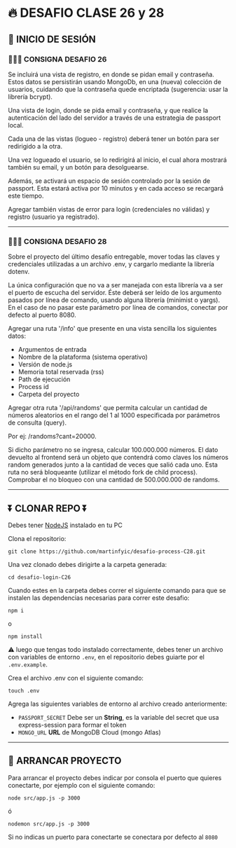 # 🔥 DESAFIO CLASE 26 y 28

## 📲 INICIO DE SESIÓN

### 👨🏻‍💻 CONSIGNA DESAFIO 26

Se incluirá una vista de registro, en donde se pidan email y contraseña. Estos datos se persistirán usando MongoDb, en una (nueva) colección de usuarios, cuidando que la contraseña quede encriptada (sugerencia: usar la librería bcrypt).

Una vista de login, donde se pida email y contraseña, y que realice la autenticación del lado del servidor a través de una estrategia de passport local.

Cada una de las vistas (logueo - registro) deberá tener un botón para ser redirigido a la otra.

Una vez logueado el usuario, se lo redirigirá al inicio, el cual ahora mostrará también su email, y un botón para desolguearse.

Además, se activará un espacio de sesión controlado por la sesión de passport. Esta estará activa por 10 minutos y en cada acceso se recargará este tiempo.

Agregar también vistas de error para login (credenciales no válidas) y registro (usuario ya registrado).

---

### 👨🏻‍💻 CONSIGNA DESAFIO 28

Sobre el proyecto del último desafío entregable, mover todas las claves y credenciales utilizadas a un archivo .env, y cargarlo mediante la librería dotenv.

La única configuración que no va a ser manejada con esta librería va a ser el puerto de escucha del servidor. Éste deberá ser leído de los argumento pasados por línea de comando, usando alguna librería (minimist o yargs). En el caso de no pasar este parámetro por línea de comandos, conectar por defecto al puerto 8080.

Agregar una ruta '/info' que presente en una vista sencilla los siguientes datos:

- Argumentos de entrada
- Nombre de la plataforma (sistema operativo)
- Versión de node.js
- Memoria total reservada (rss)
- Path de ejecución
- Process id
- Carpeta del proyecto

Agregar otra ruta '/api/randoms' que permita calcular un cantidad de números aleatorios en el rango del 1 al 1000 especificada por parámetros de consulta (query).

Por ej: /randoms?cant=20000.

Si dicho parámetro no se ingresa, calcular 100.000.000 números.
El dato devuelto al frontend será un objeto que contendrá como claves los números random generados junto a la cantidad de veces que salió cada uno. Esta ruta no será bloqueante (utilizar el método fork de child process). Comprobar el no bloqueo con una cantidad de 500.000.000 de randoms.

---

## ⏬ CLONAR REPO ⏬

Debes tener [NodeJS](<[https://](https://nodejs.org/en/)>) instalado en tu PC

Clona el repositorio:

```
git clone https://github.com/martinfyic/desafio-process-C28.git
```

Una vez clonado debes dirigirte a la carpeta generada:

```
cd desafio-login-C26
```

Cuando estes en la carpeta debes correr el siguiente comando para que se instalen las dependencias necesarias para correr este desafio:

```
npm i
```

o

```
npm install
```

⚠️ luego que tengas todo instalado correctamente, debes tener un archivo con variables de entorno `.env`, en el repositorio debes guiarte por el `.env.example`.

Crea el archivo .env con el siguiente comando:

```
touch .env
```

Agrega las siguientes variables de entorno al archivo creado anteriormente:

- `PASSPORT_SECRET` Debe ser un **String**, es la variable del secret que usa express-session para formar el token
- `MONGO_URL` **URL** de MongoDB Cloud (mongo Atlas)

---

## 🚀 ARRANCAR PROYECTO

Para arrancar el proyecto debes indicar por consola el puerto que quieres conectarte, por ejemplo con el siguiente comando:

```
node src/app.js -p 3000
```

ó

```
nodemon src/app.js -p 3000
```

Si no indicas un puerto para conectarte se conectara por defecto al `8080`
